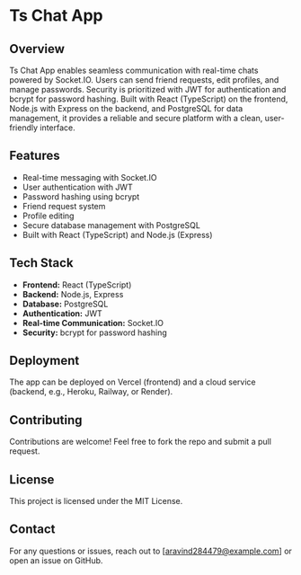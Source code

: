 # Ts Chat App

## Overview
Ts Chat App enables seamless communication with real-time chats powered by Socket.IO. Users can send friend requests, edit profiles, and manage passwords. Security is prioritized with JWT for authentication and bcrypt for password hashing. Built with React (TypeScript) on the frontend, Node.js with Express on the backend, and PostgreSQL for data management, it provides a reliable and secure platform with a clean, user-friendly interface.

## Features
- Real-time messaging with Socket.IO
- User authentication with JWT
- Password hashing using bcrypt
- Friend request system
- Profile editing
- Secure database management with PostgreSQL
- Built with React (TypeScript) and Node.js (Express)

## Tech Stack
- **Frontend:** React (TypeScript)
- **Backend:** Node.js, Express
- **Database:** PostgreSQL
- **Authentication:** JWT
- **Real-time Communication:** Socket.IO
- **Security:** bcrypt for password hashing

## Deployment
The app can be deployed on Vercel (frontend) and a cloud service (backend, e.g., Heroku, Railway, or Render).

## Contributing
Contributions are welcome! Feel free to fork the repo and submit a pull request.

## License
This project is licensed under the MIT License.

## Contact
For any questions or issues, reach out to [aravind284479@example.com] or open an issue on GitHub.

